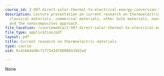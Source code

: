 ```yaml
---
course_id: 2-997-direct-solar-thermal-to-electrical-energy-conversion-technologies-fall-2009
description: Lecture presentation on current research on thermoelectric materials,
  classical materials, commercial materials, other bulk materials, nanostructuring,
  and the nanocomposites approach.
file_location: /coursemedia/2-997-direct-solar-thermal-to-electrical-energy-conversion-technologies-fall-2009/9c41664ed0c71772e1d78098033482ad_MIT2_997F09_lec05.pdf
file_type: application/pdf
layout: pdf
title: Current research on thermoelectric materials
type: course
uid: 9c41664ed0c71772e1d78098033482ad

---
```

None